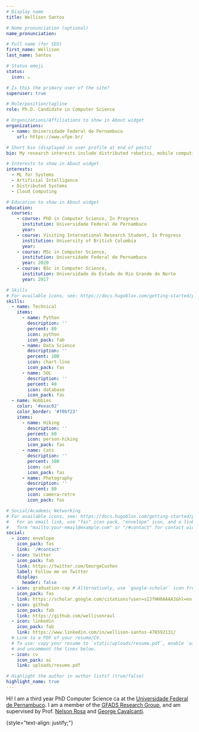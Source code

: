 ```yaml
---
# Display name
title: Wellison Santos

# Name pronunciation (optional)
name_pronunciation: 

# Full name (for SEO)
first_name: Wellison
last_name: Santos

# Status emoji
status:
  icon: ☕️

# Is this the primary user of the site?
superuser: true

# Role/position/tagline
role: Ph.D. Candidate in Computer Science

# Organizations/Affiliations to show in About widget
organizations:
  - name: Universidade Federal de Pernambuco
    url: https://www.ufpe.br/

# Short bio (displayed in user profile at end of posts)
bio: My research interests include distributed robotics, mobile computing and programmable matter.

# Interests to show in About widget
interests:
  - ML for Systems
  - Artificial Intelligence
  - Distributed Systems
  - Cloud Computing

# Education to show in About widget
education:
  courses:
    - course: PhD in Computer Science, In Progress
      institution: Universidade Federal de Pernambuco
      year: 
    - course: Visiting International Research Student, In Progress
      institution: University of British Columbia
      year: 
    - course: MSc in Computer Science,
      institution: Universidade Federal de Pernambuco
      year: 2020
    - course: BSc in Computer Science,
      institution: Universidade do Estado do Rio Grande do Norte
      year: 2017

# Skills
# For available icons, see: https://docs.hugoblox.com/getting-started/page-builder/#icons
skills:
  - name: Technical
    items:
      - name: Python
        description: ''
        percent: 80
        icon: python
        icon_pack: fab
      - name: Data Science
        description: ''
        percent: 100
        icon: chart-line
        icon_pack: fas
      - name: SQL
        description: ''
        percent: 40
        icon: database
        icon_pack: fas
  - name: Hobbies
    color: '#eeac02'
    color_border: '#f0bf23'
    items:
      - name: Hiking
        description: ''
        percent: 60
        icon: person-hiking
        icon_pack: fas
      - name: Cats
        description: ''
        percent: 100
        icon: cat
        icon_pack: fas
      - name: Photography
        description: ''
        percent: 80
        icon: camera-retro
        icon_pack: fas

# Social/Academic Networking
# For available icons, see: https://docs.hugoblox.com/getting-started/page-builder/#icons
#   For an email link, use "fas" icon pack, "envelope" icon, and a link in the
#   form "mailto:your-email@example.com" or "/#contact" for contact widget.
social:
  - icon: envelope
    icon_pack: fas
    link: '/#contact'
  - icon: twitter
    icon_pack: fab
    link: https://twitter.com/GeorgeCushen
    label: Follow me on Twitter
    display:
      header: false
  - icon: graduation-cap # Alternatively, use `google-scholar` icon from `ai` icon pack
    icon_pack: fas
    link: https://scholar.google.com/citations?user=sIJfHH0AAAAJ&hl=en
  - icon: github
    icon_pack: fab
    link: https://github.com/wellisonraul
  - icon: linkedin
    icon_pack: fab
    link: https://www.linkedin.com/in/wellison-santos-476592131/
  # Link to a PDF of your resume/CV.
  # To use: copy your resume to `static/uploads/resume.pdf`, enable `ai` icons in `params.yaml`,
  # and uncomment the lines below.
  - icon: cv
    icon_pack: ai
    link: uploads/resume.pdf

# Highlight the author in author lists? (true/false)
highlight_name: true
---
```


Hi! I am a third year PhD Computer Science ca at the [Universidade Federal de Pernambuco](https://www.ufpe.br/). I am a member of the [GFADS Research Group](https://sites.google.com/a/cin.ufpe.br/gfads/), and am supervised by Prof. [Nelson Rosa](https://www.cin.ufpe.br/~nsr/) and [George Cavalcanti](https://darmiton.com/).


{style="text-align: justify;"}
